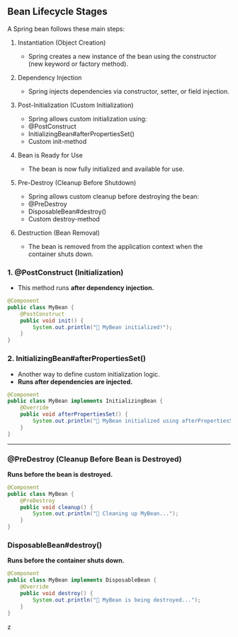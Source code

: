 

## Bean Lifecycle Stages

A Spring bean follows these main steps:

1. Instantiation (Object Creation)
   * Spring creates a new instance of the bean using the constructor (new keyword or factory method).

2. Dependency Injection
   * Spring injects dependencies via constructor, setter, or field injection.

3. Post-Initialization (Custom Initialization)
   * Spring allows custom initialization using:
   * @PostConstruct
   * InitializingBean#afterPropertiesSet()
   * Custom init-method

4. Bean is Ready for Use
   * The bean is now fully initialized and available for use.

5. Pre-Destroy (Cleanup Before Shutdown)
   * Spring allows custom cleanup before destroying the bean:
   * @PreDestroy
   * DisposableBean#destroy()
   * Custom destroy-method

6. Destruction (Bean Removal)
   * The bean is removed from the application context when the container shuts down.

### 1. @PostConstruct (Initialization)

* This method runs **after dependency injection.**

```java
@Component
public class MyBean {
    @PostConstruct
    public void init() {
        System.out.println("🔹 MyBean initialized!");
    }
}
```

### 2. InitializingBean#afterPropertiesSet()

* Another way to define custom initialization logic.
* **Runs after dependencies are injected.**

```java
@Component
public class MyBean implements InitializingBean {
    @Override
    public void afterPropertiesSet() {
        System.out.println("🔹 MyBean initialized using afterPropertiesSet()");
    }
}
```
------------------------------------------------------------------
### @PreDestroy (Cleanup Before Bean is Destroyed)

**Runs before the bean is destroyed.**

```java
@Component
public class MyBean {
    @PreDestroy
    public void cleanup() {
        System.out.println("🛑 Cleaning up MyBean...");
    }
}
```

###  DisposableBean#destroy()

**Runs before the container shuts down.**

```java
@Component
public class MyBean implements DisposableBean {
    @Override
    public void destroy() {
        System.out.println("🛑 MyBean is being destroyed...");
    }
}
```

z
